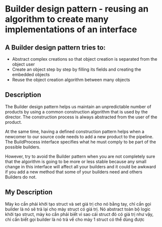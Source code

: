 # Builder design pattern - reusing an algorithm to create many implementations of an interface

## A Builder design pattern tries to:

- Abstract complex creations so that object creation is separated from the object user
- Create an object step by step by filling its fields and creating the embedded objects
- Reuse the object creation algorithm between many objects

## Description

The Builder design pattern helps us maintain an unpredictable number of products by using a common construction algorithm that is used by the director. The construction process is always abstracted from the user of the product.

At the same time, having a defined construction pattern helps when a newcomer to our source code needs to add a new product to the pipeline. The BuildProcess interface specifies what he must comply to be part of the possible builders.

However, try to avoid the Builder pattern when you are not completely sure that the algorithm is going to be more or less stable because any small change in this interface will affect all your builders and it could be awkward if you add a new method that some of your builders need and others Builders do not.

## My Description

Mày ko cần phải khởi tạo struct và set giá trị cho nó bằng tay, chỉ cần gọi builder là nó sẽ trả lại cho mày struct có giá trị. Nó abstract toàn bộ logic khởi tạo struct, mày ko cần phải biết vì sao cái struct đó có giá trị như vậy, chỉ cần biết gọi builder là nó trả về cho mày 1 struct có thể dùng được
